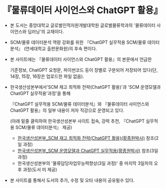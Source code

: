 # 『물류데이터 사이언스와 ChatGPT 활용』 

- 본 도서는 중앙대학교 글로벌인적자원개발대학원 글로벌물류학과의 '물류데이터 사이언스와 딥러닝'의 교재이다.
  
- SCM/물류 데이터분석 역량 강화를 위한 『ChatGPT 실무적용 SCM/물류 데이터분석』 (연세대학교 출판문화원)의 후속 편이다.
  
- 본 사이트에는 『물류데이터 사이언스와 ChatGPT 활용』의 본문에서 언급한
  
  기준정보, ChatGPT 요청문, 파이썬코드 등이 장별로 구분되어 저장되어 있다(단, 14장, 15장, 16장은 업로드한 파일 없음).

- 한국생산성본부에서'SCM 재고 최적화 전략(ChatGPT 활용)'과 'SCM 운영모델과 ChatGPT 실무적용'과정'을 통해
  
  『ChatGPT 실무적용 SCM/물류 데이터분석』와 『물류데이터 사이언스와 ChatGPT 활용』의 일부 내용이 저자 직강으로 운영되고 있다.
  
  (아래 밑줄 클릭하여 한국생산성본부 사이트 접속, 강력 추천, 『ChatGPT 실무적용 SCM/물류 데이터분석』 제공)
  - [한국생산성본부_SCM 재고 최적화 전략(ChatGPT 활용)(황종원박사)](https://www.kpc.or.kr/PTWED003_dtil_view.do?ecno=44786) 참조(2일 과정)
  - [한국생산성본부_SCM 운영모델과 ChatGPT 실무적용(황종원박사)](https://www.kpc.or.kr/PTWED003_dtil_view.do?ecno=45746) 참조(3일 과정)
  - 한국생산성본부의 '물류담당자업무능력향상(3일 과정)' 중 마지막 3일차의 오후 과정(도서 미 제공)

- 본 사이트를 통해서 도서의 추가, 수정 및 오타 내용이 공유될수 있다.


